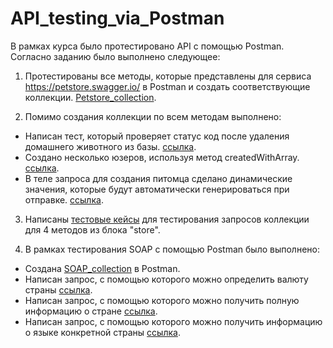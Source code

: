 
# API_testing_via_Postman
В рамках курса было протестировано API с помощью Postman. Согласно заданию было выполнено следующее:
1. Протестированы все методы, которые представлены для сервиса https://petstore.swagger.io/ в Postman и создать соответствующие коллекции. [Petstore_collection](https://www.postman.com/descent-module-technologist-76502101/workspace/my-workspace/collection/23570025-29aa1bf6-3212-4e2a-8cfe-f1fb4b5b64c8?action=share&creator=23570025).

2. Помимо создания коллекции по всем методам выполнено:
 - Написан тест, который проверяет статус код после удаления домашнего животного из базы. [ссылка](https://www.postman.com/descent-module-technologist-76502101/workspace/my-workspace/request/23570025-11e93ad1-eccf-4d0c-87e7-ef6b27245d7f?ctx=documentation).
 - Создано несколько юзеров, используя метод createdWithArray. [ссылка](https://www.postman.com/descent-module-technologist-76502101/workspace/my-workspace/request/23570025-391598b4-4555-49c6-b410-a2b05a99def3?ctx=documentation).
 - В теле запроса для создания питомца сделано динамические значения, которые будут автоматически генерироваться при отправке. [ссылка](https://www.postman.com/descent-module-technologist-76502101/workspace/my-workspace/request/23570025-27cdbc6d-df4b-42e2-8b39-e8152ee50542?ctx=documentation).

 3. Написаны [тестовые кейсы](1_test-case_API_petstore.pdf) для тестирования запросов коллекции для 4 методов из блока "store".
 

4. В рамках тестирования SOAP с помощью Postman было выполнено: 
  - Создана [SOAP_collection](https://www.postman.com/descent-module-technologist-76502101/workspace/my-workspace/collection/23570025-d33d35a3-ab43-4cae-b754-7a70c9bf32e9) в Postman.
  - Написан запрос, с помощью которого можно определить валюту страны [ссылка](https://www.postman.com/descent-module-technologist-76502101/workspace/my-workspace/request/23570025-094104da-766b-4bd2-a6bf-65a84ca7e463).
  - Написан запрос, с помощью которого можно получить полную информацию о стране [ссылка](https://www.postman.com/descent-module-technologist-76502101/workspace/my-workspace/request/23570025-61630e4b-f457-4aea-86d0-35c2233846d9).
  - Написан запрос, с помощью которого можно получить информацию о языке конкретной страны [ссылка](https://www.postman.com/descent-module-technologist-76502101/workspace/my-workspace/request/23570025-6e3d2a41-91cf-4ab3-81a3-c09cd17cc8c4).



   
